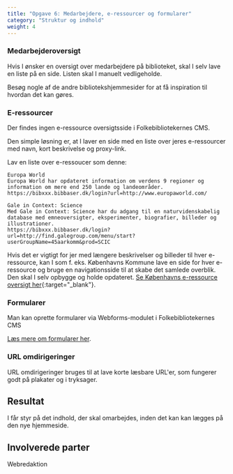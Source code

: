 ```yaml
---
title: "Opgave 6: Medarbejdere, e-ressourcer og formularer"
category: "Struktur og indhold"
weight: 4
---
```

### Medarbejderoversigt
Hvis I ønsker en oversigt over medarbejdere på biblioteket, skal I selv lave en liste på en side. Listen skal I manuelt vedligeholde.

Besøg nogle af de andre bibliotekshjemmesider for at få inspiration til hvordan det kan gøres.

### E-ressourcer
Der findes ingen e-ressource oversigtsside i Folkebibliotekernes CMS. 

Den simple løsning er, at I laver en side med en liste over jeres e-ressourcer med navn, kort beskrivelse og proxy-link.

Lav en liste over e-ressoucer som denne:
```
Europa World
Europa World har opdateret information om verdens 9 regioner og information om mere end 250 lande og landeområder.
https://bibxxx.bibbaser.dk/login?url=http://www.europaworld.com/

Gale in Context: Science
Med Gale in Context: Science har du adgang til en naturvidenskabelig database med emneoversigter, eksperimenter, biografier, billeder og illustrationer.
https://bibxxx.bibbaser.dk/login?url=http://find.galegroup.com/menu/start?userGroupName=45aarkomm&prod=SCIC

```

Hvis det er vigtigt for jer med længere beskrivelser og billeder til hver e-ressource, kan I som f. eks. Københavns Kommune lave en side for hver e-ressource og bruge en navigationsside til at skabe det samlede overblik. Den skal I selv opbygge og holde opdateret. [Se Københavns e-ressource oversigt her](https://bibliotek.kk.dk/medier/e-materialer/e-boger-og-lydboger){:target="_blank"}.

### Formularer
Man kan oprette formularer via Webforms-modulet i Folkebibliotekernes CMS

[Læs mere om formularer her](https://www.folkebibliotekernescms.dk/main/indhold/webforms/).


### URL omdirigeringer
URL omdirigeringer bruges til at lave korte læsbare URL'er, som fungerer godt på plakater og i tryksager.


## Resultat ##
I får styr på det indhold, der skal omarbejdes, inden det kan kan lægges på den nye hjemmeside. 

## Involverede parter ##
Webredaktion
